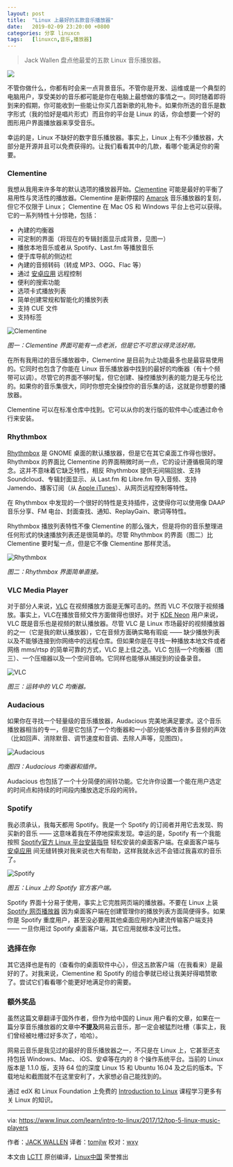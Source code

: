 ```yaml
---
layout: post
title:	"Linux 上最好的五款音乐播放器"
date:	2019-02-09 23:20:00 +0800 
categories:	分享 linuxcn 
tags:	[linuxcn,音乐,播放器]
---
```




> 
> Jack Wallen 盘点他最爱的五款 Linux 音乐播放器。
> 
> 
> 


![](/Asserts/Images//attachment/album/201902/09/232031rtjn0tiwwjxjjjgg.jpg)


不管你做什么，你都有时会来一点背景音乐。不管你是开发、运维或是一个典型的电脑用户，享受美妙的音乐都可能是你在电脑上最想做的事情之一。同时随着即将到来的假期，你可能收到一些能让你买几首新歌的礼物卡。如果你所选的音乐是数字形式（我的恰好是唱片形式）而且你的平台是 Linux 的话，你会想要一个好的图形用户界面播放器来享受音乐。


幸运的是，Linux 不缺好的数字音乐播放器。事实上，Linux 上有不少播放器，大部分是开源并且可以免费获得的。让我们看看其中的几款，看哪个能满足你的需要。


### Clementine


我想从我用来许多年的默认选项的播放器开始。[Clementine](https://www.clementine-player.org/) 可能是最好的平衡了易用性与灵活性的播放器。Clementine 是新停摆的 [Amarok](https://en.wikipedia.org/wiki/Amarok_(software)) 音乐播放器的复刻，但它不仅限于 Linux； Clementine 在 Mac OS 和 Windows 平台上也可以获得。它的一系列特性十分惊艳，包括：


* 內建的均衡器
* 可定制的界面（将现在的专辑封面显示成背景，见图一）
* 播放本地音乐或者从 Spotify、Last.fm 等播放音乐
* 便于库导航的侧边栏
* 內建的音频转码（转成 MP3、OGG、Flac 等）
* 通过 [安卓应用](https://play.google.com/store/apps/details?id=de.qspool.clementineremote) 远程控制
* 便利的搜索功能
* 选项卡式播放列表
* 简单创建常规和智能化的播放列表
* 支持 CUE 文件
* 支持标签


![Clementine](/Asserts/Images//attachment/album/201902/09/232045h4rxs4rruk5yu4ze.jpg "Clementine")


*图一：Clementine 界面可能有一点老派，但是它不可思议得灵活好用。*


在所有我用过的音乐播放器中，Clementine 是目前为止功能最多也是最容易使用的。它同时也包含了你能在 Linux 音乐播放器中找到的最好的均衡器（有十个频带可以调）。尽管它的界面不够时髦，但它创建、操控播放列表的能力是无与伦比的。如果你的音乐集很大，同时你想完全操控你的音乐集的话，这就是你想要的播放器。


Clementine 可以在标准仓库中找到。它可以从你的发行版的软件中心或通过命令行来安装。


### Rhythmbox


[Rhythmbox](https://wiki.gnome.org/Apps/Rhythmbox) 是 GNOME 桌面的默认播放器，但是它在其它桌面工作得也很好。Rhythmbox 的界面比 Clementine 的界面稍微时尚一点，它的设计遵循极简的理念。这并不意味着它缺乏特性，相反 Rhythmbox 提供无间隔回放、支持 Soundcloud、专辑封面显示、从 Last.fm 和 Libre.fm 导入音频、支持 Jamendo、播客订阅（从 [Apple iTunes](https://www.apple.com/itunes/)）、从网页远程控制等特性。


在 Rhythmbox 中发现的一个很好的特性是支持插件，这使得你可以使用像 DAAP 音乐分享、FM 电台、封面查找、通知、ReplayGain、歌词等特性。


Rhythmbox 播放列表特性不像 Clementine 的那么强大，但是将你的音乐整理进任何形式的快速播放列表还是很简单的。尽管 Rhythmbox 的界面（图二）比 Clementine 要时髦一点，但是它不像 Clementine 那样灵活。


![Rhythmbox](/Asserts/Images//attachment/album/201902/09/232052ce3tcebcmgbtpzgt.jpg "Rhythmbox")


*图二：Rhythmbox 界面简单直接。*


### VLC Media Player


对于部分人来说，[VLC](https://www.videolan.org/vlc/index.html) 在视频播放方面是无懈可击的。然而 VLC 不仅限于视频播放。事实上，VLC在播放音频文件方面做得也很好。对于 [KDE Neon](https://neon.kde.org/) 用户来说，VLC 既是音乐也是视频的默认播放器。尽管 VLC 是 Linux 市场最好的视频播放器的之一（它是我的默认播放器），它在音频方面确实略有瑕疵 —— 缺少播放列表以及不能够连接到你网络中的远程仓库。但如果你是在寻找一种播放本地文件或者网络 mms/rtsp 的简单可靠的方式，VLC 是上佳之选。VLC 包括一个均衡器（图三）、一个压缩器以及一个空间音响。它同样也能够从捕捉到的设备录音。


![VLC](/Asserts/Images//attachment/album/201902/09/232101u2d2vss8qvva3mv2.jpg "VLC")


*图三：运转中的 VLC 均衡器。*


### Audacious


如果你在寻找一个轻量级的音乐播放器，Audacious 完美地满足要求。这个音乐播放器相当的专一，但是它包括了一个均衡器和一小部分能够改善许多音频的声效（比如回声、消除默音、调节速度和音调、去除人声等，见图四）。


![Audacious](/Asserts/Images//attachment/album/201902/09/232104s939zjr903e3r9ps.jpg "Audacious ")


*图四：Audacious 均衡器和插件。*


Audacious 也包括了一个十分简便的闹铃功能。它允许你设置一个能在用户选定的时间点和持续的时间段内播放选定乐段的闹铃。


### Spotify


我必须承认，我每天都用 Spotify。我是一个 Spotify 的订阅者并用它去发现、购买新的音乐 —— 这意味着我在不停地探索发现。幸运的是，Spotify 有一个我能按照 [Spotify官方 Linux 平台安装指导](https://www.spotify.com/us/download/linux/) 轻松安装的桌面客户端。在桌面客户端与 [安卓应用](https://play.google.com/store/apps/details?id=com.spotify.music) 间无缝转换对我来说也大有帮助，这样我就永远不会错过我喜欢的音乐了。


![Spotify](/Asserts/Images//attachment/album/201902/12/165519aib06x1t6h4f6cfj.jpg "Audacious ")


*图五：Linux 上的 Spotify 官方客户端。*


Spotify 界面十分易于使用，事实上它完胜网页端的播放器。不要在 Linux 上装 [Spotify 网页播放器](https://open.spotify.com/browse/featured) 因为桌面客户端在创建管理你的播放列表方面简便得多。如果你是 Spotify 重度用户，甚至没必要用其他桌面应用的內建流传输客户端支持 —— 一旦你用过 Spotify 桌面客户端，其它应用就根本没可比性。


### 选择在你


其它选择也是有的（查看你的桌面软件中心），但这五款客户端（在我看来）是最好的了。对我来说，Clementine 和 Spotify 的组合拳就已经让我美好得唱赞歌了。尝试它们看看哪个能更好地满足你的需要。


### 额外奖品


虽然这篇文章翻译于国外作者，但作为给中国的 Linux 用户看的文章，如果在一篇分享音乐播放器的文章中**不提及**网易云音乐，那一定会被猛烈吐槽（事实上，我们曾经被吐槽过好多次了，哈哈）。


网易云音乐是我见过的最好的音乐播放器之一，不只是在 Linux 上，它甚至还支持包括 Windows、Mac、 iOS、安卓等在内的 8 个操作系统平台。当前的 Linux 版本是 1.1.0 版，支持 64 位的深度 Linux 15 和 Ubuntu 16.04 及之后的版本。下载地址和截图就不在这里安利了，大家想必自己能找到的。


通过 edX 和 Linux Foundation 上免费的 [Introduction to Linux](https://training.linuxfoundation.org/linux-courses/system-administration-training/introduction-to-linux)  课程学习更多有关 Linux 的知识。




---


via: <https://www.linux.com/learn/intro-to-linux/2017/12/top-5-linux-music-players>


作者：[JACK WALLEN](https://www.linux.com/users/jlwallen) 译者：[tomjlw](https://github.com/tomjlw) 校对：[wxy](https://github.com/wxy)


本文由 [LCTT](https://github.com/LCTT/TranslateProject) 原创编译，[Linux中国](https://linux.cn/) 荣誉推出

